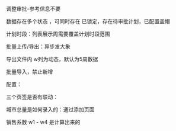 调整审批-参考信息不要

数据存在多个状态 ，可同时存在 已锁定，存在待审批计划，已配置盖帽

计划时段：列表展示周需要覆盖计划时段范围

批量上传/导出：异步发大象

导出文件内 w列为动态，默认为5周数据

批量导入，禁止新增


配置：

三个页签是否有联动：

城市总量是如何录入的：通过添加页面

销售系数 w1 - w4 是计算出来的
